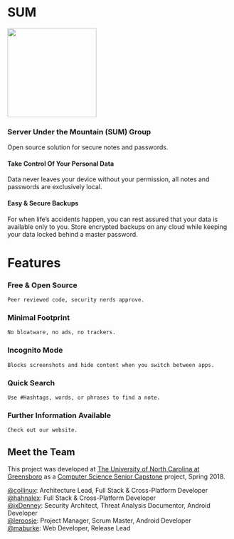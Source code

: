 # SUM
<img src="https://github.com/Collinux/sum-calendaring/blob/master/images/sum-logo.png?raw=true" width="200">

### Server Under the Mountain (SUM) Group
Open source solution for secure notes and passwords.

#### Take Control Of Your Personal Data
Data never leaves your device without your permission, all notes and passwords are exclusively local. 

#### Easy & Secure Backups 
For when life’s accidents happen, you can rest assured that your data is available only to you. 
Store encrypted backups on any cloud while keeping your data locked behind a master password.

# Features
### Free & Open Source
    Peer reviewed code, security nerds approve. 
### Minimal Footprint
    No bloatware, no ads, no trackers.
### Incognito Mode
    Blocks screenshots and hide content when you switch between apps.
### Quick Search
    Use #Hashtags, words, or phrases to find a note.
### Further Information Available
    Check out our website.


## Meet the Team
This project was developed at [The University of North Carolina at Greensboro](https://www.uncg.edu/) as a [Computer Science Senior Capstone](https://www.uncg.edu/cmp/) project, Spring 2018.

<a href="https://github.com/collinux">@collinux</a>: Architecture Lead, Full Stack & Cross-Platform Developer </br>
<a href="https://github.com/hahnalex">@hahnalex</a>: Full Stack & Cross-Platform Developer </br>
<a href="https://github.com/jxDenney">@jxDenney</a>: Security Architect, Threat Analysis Documentor, Android Developer </br>
<a href="https://github.com/leroosje">@leroosje</a>: Project Manager, Scrum Master, Android Developer </br>
<a href="https://github.com/maburke">@maburke</a>: Web Developer, Release Lead </br>
